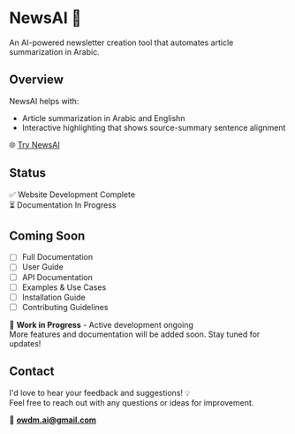 # NewsAI 📰

An AI-powered newsletter creation tool that automates article summarization in Arabic.

## Overview

NewsAI helps with:
- Article summarization in Arabic and Englishn
- Interactive highlighting that shows source-summary sentence alignment

🌐 [Try NewsAI](https://newsai.up.railway.app/)

## Status

✅ Website Development Complete  
⏳ Documentation In Progress  

## Coming Soon
- [ ] Full Documentation
- [ ] User Guide
- [ ] API Documentation
- [ ] Examples & Use Cases
- [ ] Installation Guide
- [ ] Contributing Guidelines

🚧 **Work in Progress** - Active development ongoing  
More features and documentation will be added soon. Stay tuned for updates!

## Contact

I'd love to hear your feedback and suggestions! 💡  
Feel free to reach out with any questions or ideas for improvement.

📧 **owdm.ai@gmail.com**


